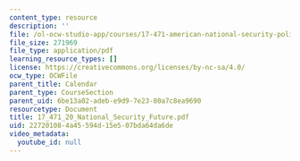```yaml
---
content_type: resource
description: ''
file: /ol-ocw-studio-app/courses/17-471-american-national-security-policy-fall-2002/227201084a45594d15e507bda64da6de_17_471_20_National_Security_Future.pdf
file_size: 271969
file_type: application/pdf
learning_resource_types: []
license: https://creativecommons.org/licenses/by-nc-sa/4.0/
ocw_type: OCWFile
parent_title: Calendar
parent_type: CourseSection
parent_uid: 6be13a02-adeb-e9d9-7e23-80a7c8ea9690
resourcetype: Document
title: 17_471_20_National_Security_Future.pdf
uid: 22720108-4a45-594d-15e5-07bda64da6de
video_metadata:
  youtube_id: null
---
```

